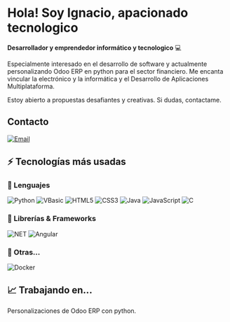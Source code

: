 # Hola! Soy Ignacio, apacionado tecnologico

**Desarrollador y emprendedor informático y tecnologico** 💻 

Especialmente interesado en el desarrollo de software y actualmente personalizando Odoo ERP en python para el sector financiero. Me encanta vincular la electrónico y la informática y el Desarrollo de Aplicaciones Multiplataforma.

Estoy abierto a propuestas desafiantes y creativas. Si dudas, contactame.

## Contacto

[![Email](https://img.shields.io/badge/Mail-D14836?style=for-the-badge&logo=gmail&logoColor=white)](mailto:lopezignacio@gmail.com)

## ⚡ Tecnologías más usadas

### 🚀 Lenguajes

![Python](https://img.shields.io/badge/Python-FFD43B?style=for-the-badge&logo=python&logoColor=306998)
![VBasic](https://img.shields.io/badge/VBasic-FFA43F?style=for-the-badge&logo=vbasic&logoColor=306998)
![HTML5](https://img.shields.io/badge/HTML5-E34F26?style=for-the-badge&logo=html5&logoColor=white)
![CSS3](https://img.shields.io/badge/CSS3-1572B6?style=for-the-badge&logo=css3&logoColor=white)
![Java](https://img.shields.io/badge/Java-ED8B00?style=for-the-badge&logo=java&logoColor=white)
![JavaScript](https://img.shields.io/badge/JavaScript-323330?style=for-the-badge&logo=javascript&logoColor=F7DF1E)
![C](https://img.shields.io/badge/C-00599C?style=for-the-badge&logo=c&logoColor=white)


### 🧩 Librerías & Frameworks 

![NET](https://img.shields.io/badge/.NET-512BD4?style=for-the-badge&logo=dotnet&logoColor=white)
![Angular](https://img.shields.io/badge/Angular-DD0031?style=for-the-badge&logo=angular&logoColor=white)

### 📘 Otras...

![Docker](https://img.shields.io/badge/Docker-2CA5E0?style=for-the-badge&logo=docker&logoColor=white)

## 📈 Trabajando en...

Personalizaciones de Odoo ERP con python.
